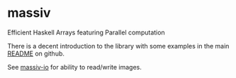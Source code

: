 # massiv

Efficient Haskell Arrays featuring Parallel computation

There is a decent introduction to the library with some examples in the main
[README](https://github.com/lehins/massiv/blob/master/README.md) on github.

See [massiv-io](https://hackage.haskell.org/package/massiv-io) for ability to read/write images.


